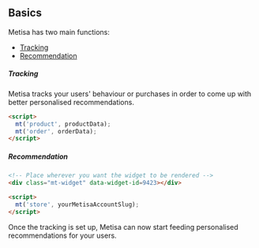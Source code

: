 ## Basics

Metisa has two main functions:
* [Tracking](#tracking)
* [Recommendation](#recommendaton)

##### Tracking

Metisa tracks your users' behaviour or purchases in order to come up with better personalised recommendations.

```html
<script>
  mt('product', productData);
  mt('order', orderData);
</script>
```

##### Recommendation

```html
<!-- Place wherever you want the widget to be rendered -->
<div class="mt-widget" data-widget-id=9423></div>

<script>
  mt('store', yourMetisaAccountSlug);
</script>
```

Once the tracking is set up, Metisa can now start feeding personalised recommendations for your users.
